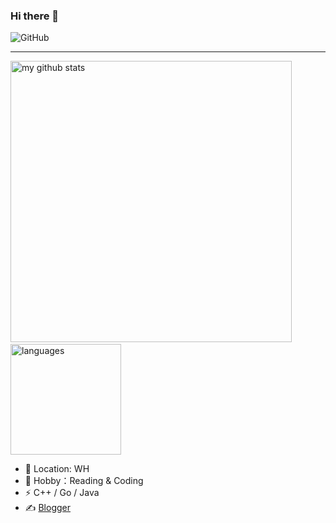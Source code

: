 ### Hi there 👋

![GitHub](https://img.shields.io/badge/dynamic/json?logo=github&label=GitHub&labelColor=495867&color=495867&query=%24.data.totalSubs&url=https%3A%2F%2Fapi.spencerwoo.com%2Fsubstats%2F%3Fsource%3Dgithub%26queryKey%3Dhayschan&style=flat-square)


---

<p align="left">
  <img src="https://github-readme-stats-sigma-orcin-84.vercel.app/api?username=qxxiao&show_icons=true&theme=tokyonight" alt="my github stats" width="450"/>&nbsp;
  <img src="https://github-readme-stats-sigma-orcin-84.vercel.app/api/top-langs/?username=qxxiao&hide=Jupyter,html,Roff,CSS,SystemVerilog,Assembly&langs_count=6&layout=compact&theme=tokyonight" alt="languages" height="177">
</p>


- 🔭 Location: WH
- 🌱 Hobby：Reading & Coding
- ⚡ C++ / Go / Java
- ✍️ [Blogger](https://juejin.cn/user/3910296107747293/posts)

<!-- - 👯 I’m looking to collaborate on ... -->
<!-- - 🤔 I’m looking for help with ... -->

<!--[![我的 GitHub 数据](https://github-readme-stats.vercel.app/api?username=qxxiao)](https://github.com/qxxiao/)-->
